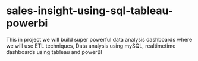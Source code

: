 # sales-insight-using-sql-tableau-powerbi
This in project we will build super powerful data analysis dashboards where we will use ETL techniques, Data analysis using mySQL, realtimetime dashboards using tableau and powerBI
